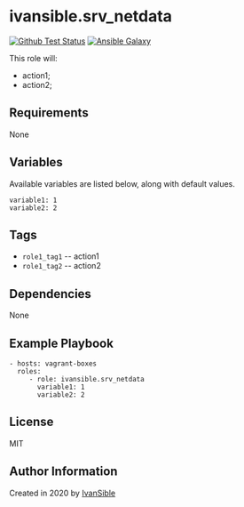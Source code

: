 # ivansible.srv_netdata

[![Github Test Status](https://github.com/ivansible/srv-netdata/workflows/Molecule%20test/badge.svg?branch=master)](https://github.com/ivansible/srv-netdata/actions)
[![Ansible Galaxy](https://img.shields.io/badge/galaxy-ivansible.srv__netdata-68a.svg?style=flat)](https://galaxy.ansible.com/ivansible/srv_netdata/)

This role will:
 - action1;
 - action2;


## Requirements

None


## Variables

Available variables are listed below, along with default values.

    variable1: 1
    variable2: 2


## Tags

- `role1_tag1` -- action1
- `role1_tag2` -- action2


## Dependencies

None


## Example Playbook

    - hosts: vagrant-boxes
      roles:
         - role: ivansible.srv_netdata
           variable1: 1
           variable2: 2


## License

MIT


## Author Information

Created in 2020 by [IvanSible](https://github.com/ivansible)
